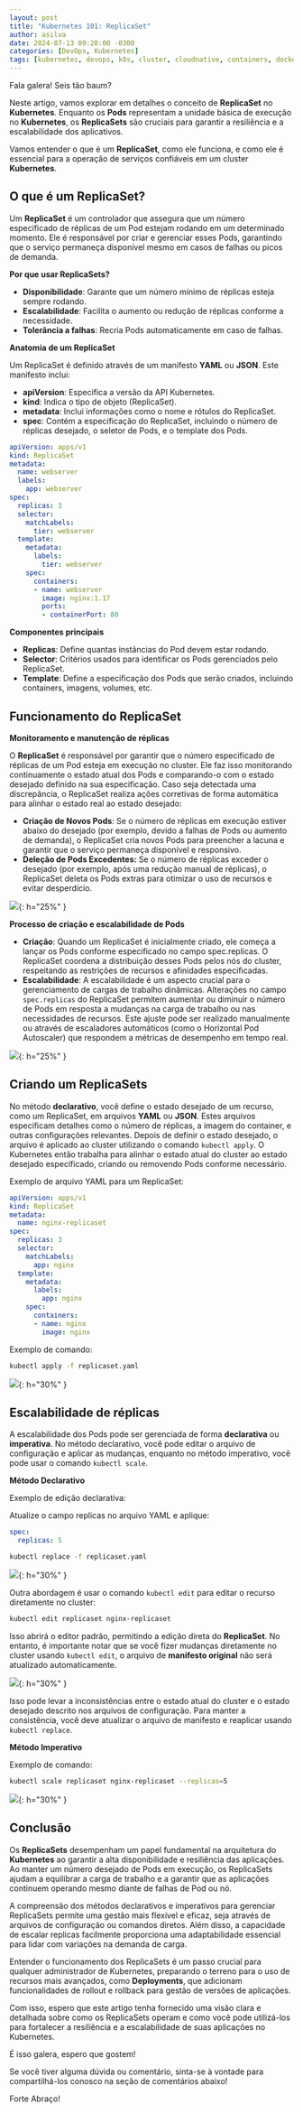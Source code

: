 ```yaml
---
layout: post
title: "Kubernetes 101: ReplicaSet"
author: asilva
date: 2024-07-13 09:20:00 -0300
categories: [DevOps, Kubernetes]
tags: [kubernetes, devops, k8s, cluster, cloudnative, containers, docker, microservices]
---
```


Fala galera! Seis tão baum?

Neste artigo, vamos explorar em detalhes o conceito de **ReplicaSet** no **Kubernetes**. Enquanto os **Pods** representam a unidade básica de execução no **Kubernetes**, os **ReplicaSets** são cruciais para garantir a resiliência e a escalabilidade dos aplicativos. 

Vamos entender o que é um **ReplicaSet**, como ele funciona, e como ele é essencial para a operação de serviços confiáveis em um cluster **Kubernetes**.

## **O que é um ReplicaSet?**

Um **ReplicaSet** é um controlador que assegura que um número especificado de réplicas de um Pod estejam rodando em um determinado momento. Ele é responsável por criar e gerenciar esses Pods, garantindo que o serviço permaneça disponível mesmo em casos de falhas ou picos de demanda.

**Por que usar ReplicaSets?**

- **Disponibilidade**: Garante que um número mínimo de réplicas esteja sempre rodando.
- **Escalabilidade**: Facilita o aumento ou redução de réplicas conforme a necessidade.
- **Tolerância a falhas**: Recria Pods automaticamente em caso de falhas.

**Anatomia de um ReplicaSet**

Um ReplicaSet é definido através de um manifesto **YAML** ou **JSON**. Este manifesto inclui:

- **apiVersion**: Especifica a versão da API Kubernetes.
- **kind**: Indica o tipo de objeto (ReplicaSet).
- **metadata**: Inclui informações como o nome e rótulos do ReplicaSet.
- **spec**: Contém a especificação do ReplicaSet, incluindo o número de réplicas desejado, o seletor de Pods, e o template dos Pods.

````yaml
apiVersion: apps/v1
kind: ReplicaSet
metadata:
  name: webserver
  labels:
    app: webserver
spec:
  replicas: 3
  selector:
    matchLabels:
      tier: webserver
  template:
    metadata:
      labels:
        tier: webserver
    spec:
      containers:
      - name: webserver
        image: nginx:1.17
        ports:
        - containerPort: 80
````

**Componentes principais**

- **Replicas**: Define quantas instâncias do Pod devem estar rodando.
- **Selector**: Critérios usados para identificar os Pods gerenciados pelo ReplicaSet.
- **Template**: Define a especificação dos Pods que serão criados, incluindo containers, imagens, volumes, etc.

## **Funcionamento do ReplicaSet**

**Monitoramento e manutenção de réplicas**

O **ReplicaSet** é responsável por garantir que o número especificado de réplicas de um Pod esteja em execução no cluster. Ele faz isso monitorando continuamente o estado atual dos Pods e comparando-o com o estado desejado definido na sua especificação. Caso seja detectada uma discrepância, o ReplicaSet realiza ações corretivas de forma automática para alinhar o estado real ao estado desejado:

- **Criação de Novos Pods**: Se o número de réplicas em execução estiver abaixo do desejado (por exemplo, devido a falhas de Pods ou aumento de demanda), o ReplicaSet cria novos Pods para preencher a lacuna e garantir que o serviço permaneça disponível e responsivo.
- **Deleção de Pods Excedentes:** Se o número de réplicas exceder o desejado (por exemplo, após uma redução manual de réplicas), o ReplicaSet deleta os Pods extras para otimizar o uso de recursos e evitar desperdício.

![](/assets/img/84/replicaset01.png){: h="25%" }

**Processo de criação e escalabilidade de Pods**

- **Criação**: Quando um ReplicaSet é inicialmente criado, ele começa a lançar os Pods conforme especificado no campo spec.replicas. O ReplicaSet coordena a distribuição desses Pods pelos nós do cluster, respeitando as restrições de recursos e afinidades especificadas.
- **Escalabilidade**: A escalabilidade é um aspecto crucial para o gerenciamento de cargas de trabalho dinâmicas. Alterações no campo `spec.replicas` do ReplicaSet permitem aumentar ou diminuir o número de Pods em resposta a mudanças na carga de trabalho ou nas necessidades de recursos. Este ajuste pode ser realizado manualmente ou através de escaladores automáticos (como o Horizontal Pod Autoscaler) que respondem a métricas de desempenho em tempo real.

![](/assets/img/84/replicaset02.png){: h="25%" }

## **Criando um ReplicaSets**

No método **declarativo**, você define o estado desejado de um recurso, como um ReplicaSet, em arquivos **YAML** ou **JSON**. Estes arquivos especificam detalhes como o número de réplicas, a imagem do container, e outras configurações relevantes. Depois de definir o estado desejado, o arquivo é aplicado ao cluster utilizando o comando `kubectl apply`. O Kubernetes então trabalha para alinhar o estado atual do cluster ao estado desejado especificado, criando ou removendo Pods conforme necessário.

Exemplo de arquivo YAML para um ReplicaSet:

````yaml
apiVersion: apps/v1
kind: ReplicaSet
metadata:
  name: nginx-replicaset
spec:
  replicas: 3
  selector:
    matchLabels:
      app: nginx
  template:
    metadata:
      labels:
        app: nginx
    spec:
      containers:
      - name: nginx
        image: nginx
````

Exemplo de comando:

````bash
kubectl apply -f replicaset.yaml
````

![](/assets/img/84/replicaset03.gif){: h="30%" }

## **Escalabilidade de réplicas**

A escalabilidade dos Pods pode ser gerenciada de forma **declarativa** ou **imperativa**. No método declarativo, você pode editar o arquivo de configuração e aplicar as mudanças, enquanto no método imperativo, você pode usar o comando `kubectl scale`.

**Método Declarativo**

Exemplo de edição declarativa:

Atualize o campo replicas no arquivo YAML e aplique:

````yaml
spec:
  replicas: 5
````

````bash
kubectl replace -f replicaset.yaml
````

![](/assets/img/84/replicaset04.gif){: h="30%" }

Outra abordagem é usar o comando `kubectl edit` para editar o recurso diretamente no cluster:

````bash
kubectl edit replicaset nginx-replicaset
````

Isso abrirá o editor padrão, permitindo a edição direta do **ReplicaSet**. No entanto, é importante notar que se você fizer mudanças diretamente no cluster usando `kubectl edit`, o arquivo de **manifesto original** não será atualizado automaticamente. 

![](/assets/img/84/replicaset05.gif){: h="30%" }

Isso pode levar a inconsistências entre o estado atual do cluster e o estado desejado descrito nos arquivos de configuração. Para manter a consistência, você deve atualizar o arquivo de manifesto e reaplicar usando `kubectl replace`.

**Método Imperativo**

Exemplo de comando:

````bash
kubectl scale replicaset nginx-replicaset --replicas=5
````

![](/assets/img/84/replicaset06.gif){: h="30%" }

## **Conclusão**

Os **ReplicaSets** desempenham um papel fundamental na arquitetura do **Kubernetes** ao garantir a alta disponibilidade e resiliência das aplicações. Ao manter um número desejado de Pods em execução, os ReplicaSets ajudam a equilibrar a carga de trabalho e a garantir que as aplicações continuem operando mesmo diante de falhas de Pod ou nó.

A compreensão dos métodos declarativos e imperativos para gerenciar ReplicaSets permite uma gestão mais flexível e eficaz, seja através de arquivos de configuração ou comandos diretos. Além disso, a capacidade de escalar replicas facilmente proporciona uma adaptabilidade essencial para lidar com variações na demanda de carga.

Entender o funcionamento dos ReplicaSets é um passo crucial para qualquer administrador de Kubernetes, preparando o terreno para o uso de recursos mais avançados, como **Deployments**, que adicionam funcionalidades de rollout e rollback para gestão de versões de aplicações.

Com isso, espero que este artigo tenha fornecido uma visão clara e detalhada sobre como os ReplicaSets operam e como você pode utilizá-los para fortalecer a resiliência e a escalabilidade de suas aplicações no Kubernetes.

É isso galera, espero que gostem!

Se você tiver alguma dúvida ou comentário, sinta-se à vontade para compartilhá-los conosco na seção de comentários abaixo!

Forte Abraço!
